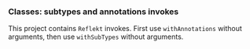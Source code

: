 ### Classes: subtypes and annotations invokes

This project contains `Reflekt` invokes. 
First use `withAnnotations` without arguments,
then use `withSubTypes` without arguments.

